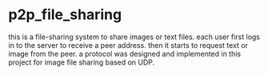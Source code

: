 # p2p_file_sharing
this is a file-sharing system to share images or text files. 
each user first logs in to the server to receive a peer address. then it starts to request text or image from the peer. 
a protocol was designed and implemented in this project for image file sharing based on UDP.
